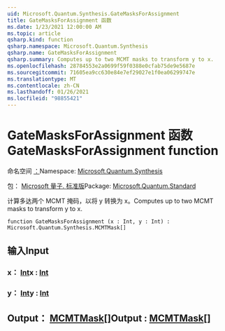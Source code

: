```yaml
---
uid: Microsoft.Quantum.Synthesis.GateMasksForAssignment
title: GateMasksForAssignment 函数
ms.date: 1/23/2021 12:00:00 AM
ms.topic: article
qsharp.kind: function
qsharp.namespace: Microsoft.Quantum.Synthesis
qsharp.name: GateMasksForAssignment
qsharp.summary: Computes up to two MCMT masks to transform y to x.
ms.openlocfilehash: 28784553e2a0699f59f0388e0cfab75de9e5687e
ms.sourcegitcommit: 71605ea9cc630e84e7ef29027e1f0ea06299747e
ms.translationtype: MT
ms.contentlocale: zh-CN
ms.lasthandoff: 01/26/2021
ms.locfileid: "98855421"
---
```

# <a name="gatemasksforassignment-function"></a><span data-ttu-id="1fb3d-102">GateMasksForAssignment 函数</span><span class="sxs-lookup"><span data-stu-id="1fb3d-102">GateMasksForAssignment function</span></span>

<span data-ttu-id="1fb3d-103">命名空间 [：](xref:Microsoft.Quantum.Synthesis)</span><span class="sxs-lookup"><span data-stu-id="1fb3d-103">Namespace: [Microsoft.Quantum.Synthesis](xref:Microsoft.Quantum.Synthesis)</span></span>

<span data-ttu-id="1fb3d-104">包： [Microsoft 量子. 标准版](https://nuget.org/packages/Microsoft.Quantum.Standard)</span><span class="sxs-lookup"><span data-stu-id="1fb3d-104">Package: [Microsoft.Quantum.Standard](https://nuget.org/packages/Microsoft.Quantum.Standard)</span></span>


<span data-ttu-id="1fb3d-105">计算多达两个 MCMT 掩码，以将 y 转换为 x。</span><span class="sxs-lookup"><span data-stu-id="1fb3d-105">Computes up to two MCMT masks to transform y to x.</span></span>

```qsharp
function GateMasksForAssignment (x : Int, y : Int) : Microsoft.Quantum.Synthesis.MCMTMask[]
```


## <a name="input"></a><span data-ttu-id="1fb3d-106">输入</span><span class="sxs-lookup"><span data-stu-id="1fb3d-106">Input</span></span>

### <a name="x--int"></a><span data-ttu-id="1fb3d-107">x： [Int](xref:microsoft.quantum.lang-ref.int)</span><span class="sxs-lookup"><span data-stu-id="1fb3d-107">x : [Int](xref:microsoft.quantum.lang-ref.int)</span></span>




### <a name="y--int"></a><span data-ttu-id="1fb3d-108">y： [Int](xref:microsoft.quantum.lang-ref.int)</span><span class="sxs-lookup"><span data-stu-id="1fb3d-108">y : [Int](xref:microsoft.quantum.lang-ref.int)</span></span>





## <a name="output--mcmtmask"></a><span data-ttu-id="1fb3d-109">Output： [MCMTMask](xref:Microsoft.Quantum.Synthesis.MCMTMask)[]</span><span class="sxs-lookup"><span data-stu-id="1fb3d-109">Output : [MCMTMask](xref:Microsoft.Quantum.Synthesis.MCMTMask)[]</span></span>

